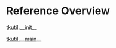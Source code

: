 
# Reference Overview

[tkutil.\_\_init\_\_](https://github.com/pyrustic/tkutil/blob/master/docs/reference/content/tkutil.\_\_init\_\_.md#tkutil\_\_init\_\_) 
<br>
 

[tkutil.\_\_main\_\_](https://github.com/pyrustic/tkutil/blob/master/docs/reference/content/tkutil.\_\_main\_\_.md#tkutil\_\_main\_\_) 
<br>
 

